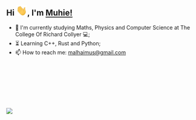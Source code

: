 ## Hi <img src="https://github.com/ankitwarbhe/ankitwarbhe/blob/master/Hi.gif" width="29px">, I'm [Muhie!](https://github.com/Muhie) 
 
 








- :telescope: I'm currently studying Maths, Physics and Computer Science at The College Of Richard Collyer 💻;
- :hourglass_flowing_sand: Learning C++, Rust and Python;
- 📫 How to reach me: malhaimus@gmail.com
<br><br><br><br>


<br><br><br><br>
<img align="" height='130px' src="https://github-readme-stats.vercel.app/api?username=Muhie&hide_title=true&show_icons=true&include_all_commits=true&line_height=21&bg_color=0,EC6C6C,FFD479,FFFC79,73FA79&theme=graywhite"> </img>

